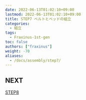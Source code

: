 ```yaml
---
date: 2022-06-13T01:02:10+09:00
lastmod: 2022-06-13T01:02:10+09:00
title: STEP7 ベルトとベッドの組立
categories:
  - 組立
tags:
  - Fraxinus-1st-gen
toc: false
authors: ["fraxinus"]
weight: -70
aliases:
  - /docs/assembly/step7/
---
```



## NEXT

[STEP8](../step8)
